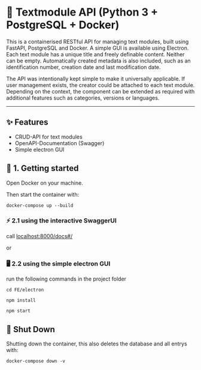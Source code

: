 # 🧩 Textmodule API (Python 3 + PostgreSQL + Docker)

This is a containerised RESTful API for managing text modules, built using FastAPI, PostgreSQL and Docker.
A simple GUI is available using Electron.
Each text module has a unique title and freely definable content. Neither can be empty. Automatically created metadata is also included, such as an identification number, creation date and last modification date.

The API was intentionally kept simple to make it universally applicable. If user management exists, the creator could be attached to each text module. Depending on the context, the component can be extended as required with additional features such as categories, versions or languages.

---
## ✨ Features

- CRUD-API for text modules
- OpenAPI-Documentation (Swagger)
- Simple electron GUI

## 🚀 1. Getting started

Open Docker on your machine.

Then start the container with: 

```docker-compose up --build```

### ⚡ 2.1 using the interactive SwaggerUI 

call [localhost:8000/docs#/](http://localhost:8000/docs#/)

or 

### 🖥️ 2.2 using the simple electron GUI

run the following commands in the project folder

```cd FE/electron```

```npm install```

```npm start```

## 🛑 Shut Down

Shutting down the container, this also deletes the database and all entrys with:

```docker-compose down -v```
